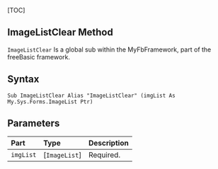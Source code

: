 [TOC]
## ImageListClear Method

`ImageListClear` Is a global sub within the MyFbFramework, part of the freeBasic framework.
## Syntax

```freeBasic
Sub ImageListClear Alias "ImageListClear" (imgList As My.Sys.Forms.ImageList Ptr)
```

## Parameters

|Part|Type|Description|
| :------------ | :------------ | :------------ |
|`imgList`|[`ImageList`]|Required.|

